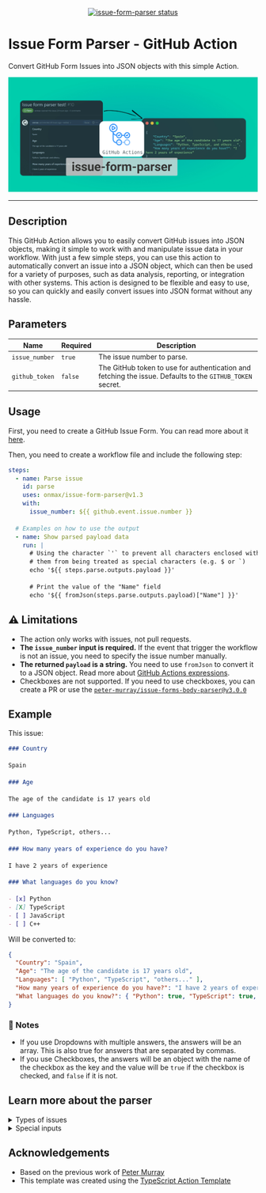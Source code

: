 <p align="center">
  <a href="https://github.com/onmax/issue-form-parser/actions"><img alt="issue-form-parser status" src="https://github.com/onmax/issue-form-parser/actions/workflows/test.yml/badge.svg"></a>
</p>

# Issue Form Parser - GitHub Action

Convert GitHub Form Issues into JSON objects with this simple Action.

![Issue Form Parser](./issue-form-parser.png)

---

## Description

This GitHub Action allows you to easily convert GitHub issues into JSON objects, making it simple to work with and manipulate issue data in your workflow. With just a few simple steps, you can use this action to automatically convert an issue into a JSON object, which can then be used for a variety of purposes, such as data analysis, reporting, or integration with other systems. This action is designed to be flexible and easy to use, so you can quickly and easily convert issues into JSON format without any hassle.

## Parameters

| Name | Required | Description |
| ------------- | ------------- | ------------- |
| `issue_number` | `true` | The issue number to parse. |
| `github_token` | `false` | The GitHub token to use for authentication and fetching the issue. Defaults to the `GITHUB_TOKEN` secret. |

## Usage

First, you need to create a GitHub Issue Form. You can read more about it [here](https://docs.github.com/en/communities/using-templates-to-encourage-useful-issues-and-pull-requests/syntax-for-issue-forms).

Then, you need to create a workflow file and include the following step:

```yaml
steps:
  - name: Parse issue
    id: parse
    uses: onmax/issue-form-parser@v1.3
    with:
      issue_number: ${{ github.event.issue.number }}

  # Examples on how to use the output
  - name: Show parsed payload data
    run: |
      # Using the character `'` to prevent all characters enclosed within
      # them from being treated as special characters (e.g. $ or `)
      echo '${{ steps.parse.outputs.payload }}'

      # Print the value of the "Name" field
      echo '${{ fromJson(steps.parse.outputs.payload)["Name"] }}'
```

## ⚠️ Limitations

- The action only works with issues, not pull requests.
- **The `issue_number` input is required.** If the event that trigger the workflow is not an issue, you need to specify the issue number manually.
- **The returned `payload` is a string.** You need to use `fromJson` to convert it to a JSON object. Read more about [GitHub Actions expressions](https://docs.github.com/en/actions/learn-github-actions/expressions#fromJson).
- Checkboxes are not supported. If you need to use checkboxes, you can create a PR or use the [`peter-murray/issue-forms-body-parser@v3.0.0`](https://github.com/peter-murray/issue-forms-body-parser)

## Example

This issue:

```md
### Country

Spain

### Age

The age of the candidate is 17 years old

### Languages

Python, TypeScript, others...

### How many years of experience do you have?

I have 2 years of experience

### What languages do you know?

- [x] Python
- [X] TypeScript
- [ ] JavaScript
- [ ] C++
```

Will be converted to:

```json
{
  "Country": "Spain",
  "Age": "The age of the candidate is 17 years old",
  "Languages": [ "Python", "TypeScript", "others..." ],
  "How many years of experience do you have?": "I have 2 years of experience",
  "What languages do you know?": { "Python": true, "TypeScript": true, "JavaScript": false, "C++": false }
}
```

### 📝 Notes

- If you use Dropdowns with multiple answers, the answers will be an array. This is also true for answers that are separated by commas.
- If you use Checkboxes, the answers will be an object with the name of the checkbox as the key and the value will be `true` if the checkbox is checked, and `false` if it is not.


## Learn more about the parser

<details>
<summary>Types of issues</summary>

## Types of issues

To understand and format the issues, first we need to understand the different types of issues that can be created using GitHub UI. There are two types of issues that can be created:

### Issue Form

This types of forms are created using the issue form feature, where the user needs to fill in the form. The content of the issue is the form itself, and the user's answers are in the body of the issue.

```md
### Question 1\n\nAnswer 1\n\n### Question 2\n\nAnswer 2\n\n### Question 3\n\nAnswer 3
```

This issue will be parsed as:

```json
{
  "Question 1": "Answer 1",
  "Question 2": "Answer 2",
  "Question 3": "Answer 3"
}
```

### Regular issue

This types of forms are the more traditional ones, where the user can write whatever they want in the body of the issue. The content of the issue is the body of the issue.

```md
# Question 1\r\n\r\nThis is my answer\r\n\r\n## Question 2\r\n\r\nThis is my second answer\r\n\r\n#### Question 3\r\n\r\nThis is my third answer
```

This issue will be parsed as:

```json
{
  "Question 1": "This is my answer",
  "Question 2": "This is my second answer",
  "Question 3": "This is my third answer"
}
```

> As you can see, Regular issues required to have a title followed by a block with the answer.

You can see the two types of issues here:
- [Issue Form](https://api.github.com/repos/onmax/nimiq-icons/issues/113)
- [Regular issue](https://api.github.com/repos/onmax/issue-form-parser/issues/10)
</details>

<details>
<summary>Special inputs</summary>

## Types of inputs

Apart from the `input` and `textarea` inputs, there are other types of inputs that can be used in GitHub forms:

### Dropdown

With the dropdown input, the user can select one or more options from a list. In the markdown, the options are separated by commas.

```md
### Languages\n\nSpanish, English, German
```

This issue will be parsed as:

```json
{
  "Languages": ["Spanish", "English", "German"]
}
```

### Checkboxes

With the checkboxes input, the user can select one or more options from a list. In the markdown, the options are separated by commas.

```md
### Languages\n\n- [X] Spanish\n- [ ] English\n- [X] German
```

This issue will be parsed as:

```json
{
  "Languages": {
    "Spanish": true,
    "English": false,
    "German": true
  }
}
```
</details>



## Acknowledgements

- Based on the previous work of [Peter Murray](https://github.com/peter-murray/issue-forms-body-parser)
- This template was created using the [TypeScript Action Template](https://github.com/actions/typescript-action)
